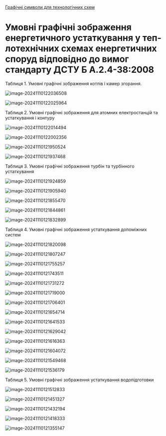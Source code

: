 [Графічні символи для технологічних схем](symbols.md)

# Умовні графічні зображення енергетичного устаткування у теп­лотехнічних схемах енергетичних споруд відповідно до вимог стандарту ДСТУ Б А.2.4-38:2008

Таблиця 1. Умовні графічні зображення котлів і камер згорання.

![image-20241110122036508](media/image-20241110122036508.png)

![image-20241110122025964](media/image-20241110122025964.png)

Таблиця 2. Умовні графічні зображення для атомних електростанцій та устаткування і контуру  

![image-20241110122014494](media/image-20241110122014494.png)

![image-20241110122002356](media/image-20241110122002356.png)

![image-20241110121950524](media/image-20241110121950524.png)

![image-20241110121937468](media/image-20241110121937468.png)

Таблиця 3. Умовні графічні зображення турбін та турбінного устаткування

![image-20241110121924859](media/image-20241110121924859.png) 

![image-20241110121905940](media/image-20241110121905940.png)

![image-20241110121855470](media/image-20241110121855470.png)

![image-20241110121844861](media/image-20241110121844861.png)

![image-20241110121832899](media/image-20241110121832899.png)

Таблиця 4. Умовні графічні зображення устаткування допоміжних систем

![image-20241110121820098](media/image-20241110121820098.png)

![image-20241110121807247](media/image-20241110121807247.png)

![image-20241110121755257](media/image-20241110121755257.png)

![image-20241110121743511](media/image-20241110121743511.png)

![image-20241110121731272](media/image-20241110121731272.png)

![image-20241110121719000](media/image-20241110121719000.png)

![image-20241110121706401](media/image-20241110121706401.png)

![image-20241110121654714](media/image-20241110121654714.png)

![image-20241110121641533](media/image-20241110121641533.png)

![image-20241110121629042](media/image-20241110121629042.png)

![image-20241110121616363](media/image-20241110121616363.png)

![image-20241110121604072](media/image-20241110121604072.png)

![image-20241110121549468](media/image-20241110121549468.png)

![image-20241110121536179](media/image-20241110121536179.png)

Таблиця 5. Умовні графічні зображення устаткування водопідготовки  

![image-20241110121512833](media/image-20241110121512833.png)

![image-20241110121451327](media/image-20241110121451327.png)

![image-20241110121432194](media/image-20241110121432194.png)

![image-20241110121418333](media/image-20241110121418333.png)

![image-20241110121355147](media/image-20241110121355147.png)